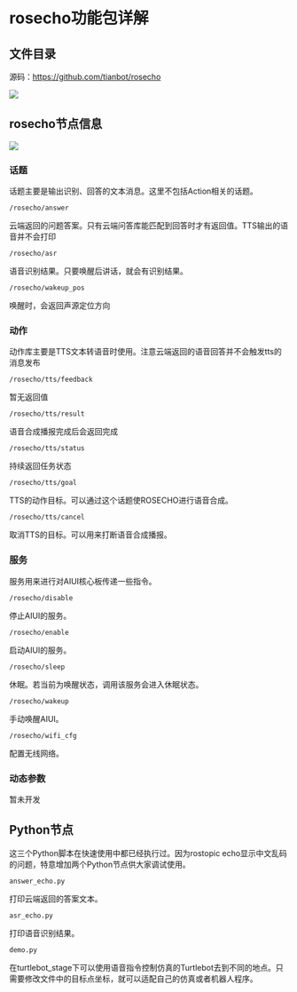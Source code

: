 # rosecho功能包详解

## 文件目录

源码：https://github.com/tianbot/rosecho

![](https://tianbot-pic.oss-cn-beijing.aliyuncs.com/tianbot-pic/Tianbot-Doc202310311353466.webp)

## rosecho节点信息

![](https://tianbot-pic.oss-cn-beijing.aliyuncs.com/tianbot-pic/Tianbot-Doc202310311353818.webp)

### 话题

话题主要是输出识别、回答的文本消息。这里不包括Action相关的话题。

`/rosecho/answer`

云端返回的问题答案。只有云端问答库能匹配到回答时才有返回值。TTS输出的语音并不会打印

`/rosecho/asr`

语音识别结果。只要唤醒后讲话，就会有识别结果。

`/rosecho/wakeup_pos`

唤醒时，会返回声源定位方向

### 动作

动作库主要是TTS文本转语音时使用。注意云端返回的语音回答并不会触发tts的消息发布

`/rosecho/tts/feedback`

暂无返回值

`/rosecho/tts/result`

语音合成播报完成后会返回完成

`/rosecho/tts/status`

持续返回任务状态

`/rosecho/tts/goal`

TTS的动作目标。可以通过这个话题使ROSECHO进行语音合成。

`/rosecho/tts/cancel`

取消TTS的目标。可以用来打断语音合成播报。

### 服务

服务用来进行对AIUI核心板传递一些指令。

`/rosecho/disable`

停止AIUI的服务。

`/rosecho/enable`

启动AIUI的服务。

`/rosecho/sleep`

休眠。若当前为唤醒状态，调用该服务会进入休眠状态。

`/rosecho/wakeup`

手动唤醒AIUI。

`/rosecho/wifi_cfg`

配置无线网络。

### 动态参数

暂未开发

## Python节点

这三个Python脚本在快速使用中都已经执行过。因为rostopic echo显示中文乱码的问题，特意增加两个Python节点供大家调试使用。

`answer_echo.py`

打印云端返回的答案文本。

`asr_echo.py`

打印语音识别结果。

`demo.py`

在turtlebot_stage下可以使用语音指令控制仿真的Turtlebot去到不同的地点。只需要修改文件中的目标点坐标，就可以适配自己的仿真或者机器人程序。